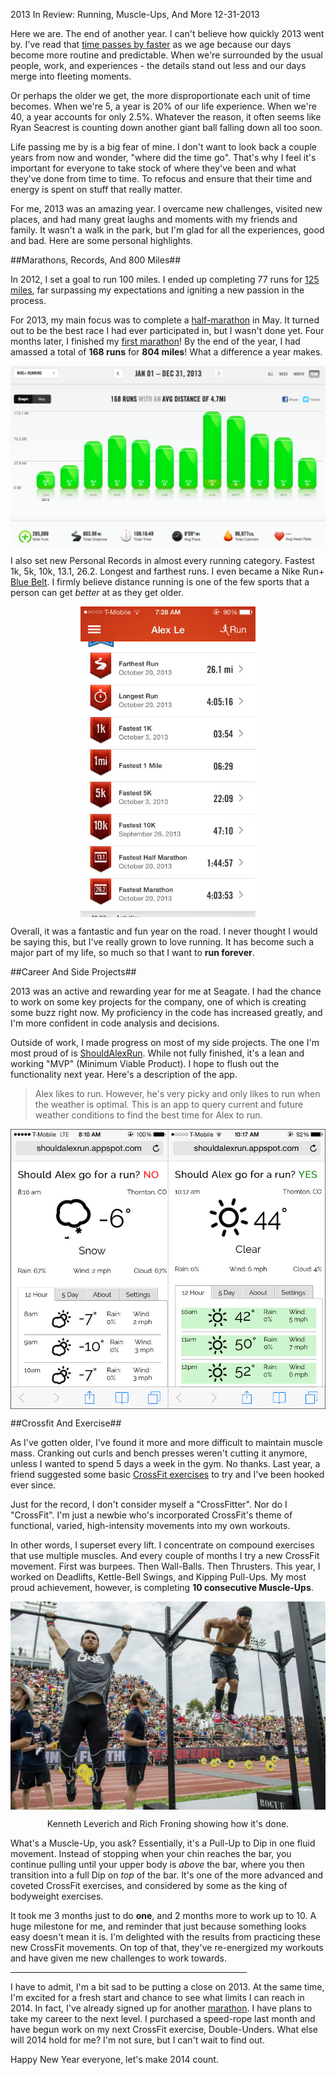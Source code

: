 2013 In Review: Running, Muscle-Ups, And More
12-31-2013

Here we are. The end of another year. I can't believe how quickly 2013 went by. I've read that [time passes by faster][1] as we age because our days become more routine and predictable. When we're surrounded by the usual people, work, and experiences - the details stand out less and our days merge into fleeting moments.

Or perhaps the older we get, the more disproportionate each unit of time becomes. When we're 5, a year is 20% of our life experience. When we're 40, a year accounts for only 2.5%. Whatever the reason, it often seems like Ryan Seacrest is counting down another giant ball falling down all too soon.

Life passing me by is a big fear of mine. I don't want to look back a couple years from now and wonder, "where did the time go". That's why I feel it's important for everyone to take stock of where they've been and what they've done from time to time. To refocus and ensure that their time and energy is spent on stuff that really matter.

For me, 2013 was an amazing year. I overcame new challenges, visited new places, and had many great laughs and moments with my friends and family. It wasn't a walk in the park, but I'm glad for all the experiences, good and bad. Here are some personal highlights.

##Marathons, Records, And 800 Miles##

In 2012, I set a goal to run 100 miles. I ended up completing 77 runs for [125 miles][4], far surpassing my expectations and igniting a new passion in the process.

For 2013, my main focus was to complete a [half-marathon][2] in May. It turned out to be the best race I had ever participated in, but I wasn't done yet. Four months later, I finished my [first marathon][3]! By the end of the year, I had amassed a total of **168 runs** for **804 miles**! What a difference a year makes.

<a href="/static/2013-alex-running-summary.png"><img class="pure-img" src="/static/2013-alex-running-summary.png" alt="alex le 2013 running summary" style="display:block; margin-left:auto; margin-right:auto;" width="560px" /></a>

I also set new Personal Records in almost every running category. Fastest 1k, 5k, 10k, 13.1, 26.2. Longest and farthest runs. I even became a Nike Run+ [Blue Belt][7]. I firmly believe distance running is one of the few sports that a person can get *better* at as they get older.

<a href="/static/2013-alex-running-records.jpg"><img class="pure-img" src="/static/2013-alex-running-records.jpg" alt="alex le 2013 running records" style="display:block; margin-left:auto; margin-right:auto;" width="280px" /></a>

Overall, it was a fantastic and fun year on the road. I never thought I would be saying this, but I've really grown to love running. It has become such a major part of my life, so much so that I want to **run forever**.

##Career And Side Projects##

2013 was an active and rewarding year for me at Seagate. I had the chance to work on some key projects for the company, one of which is creating some buzz right now. My proficiency in the code has increased greatly, and I'm more confident in code analysis and decisions.

Outside of work, I made progress on most of my side projects. The one I'm most proud of is [ShouldAlexRun][5]. While not fully finished, it's a lean and working "MVP" (Minimum Viable Product). I hope to flush out the functionality next year. Here's a description of the app.

> Alex likes to run. However, he's very picky and only likes to run when the weather is optimal. This is an app to query current and future weather conditions to find the best time for Alex to run.

<a href="/static/shouldalexrun_1.jpg"><img class="pure-img" src="/static/shouldalexrun_1.jpg" alt="shouldalexrun" style="display:block; margin-left:auto; margin-right:auto;" width="560px" /></a>

##Crossfit And Exercise##

As I've gotten older, I've found it more and more difficult to maintain muscle mass. Cranking out curls and bench presses weren't cutting it anymore, unless I wanted to spend 5 days a week in the gym. No thanks. Last year, a friend suggested some basic [CrossFit exercises][8] to try and I've been hooked ever since.

Just for the record, I don't consider myself a "CrossFitter". Nor do I "CrossFit". I'm just a newbie who's incorporated CrossFit's theme of functional, varied, high-intensity movements into my own workouts.

In other words, I superset every lift. I concentrate on compound exercises that use multiple muscles. And every couple of months I try a new CrossFit movement. First was burpees. Then Wall-Balls. Then Thrusters. This year, I worked on Deadlifts, Kettle-Bell Swings, and Kipping Pull-Ups. My most proud achievement, however, is completing **10 consecutive Muscle-Ups**.

<a href="/static/crossfit-games-2012-muscle-up.jpg"><img class="pure-img" src="/static/crossfit-games-2012-muscle-up.jpg" alt="alex le 2013 running records" style="display:block; margin-left:auto; margin-right:auto;" width="560px" /></a>
<div class="separator" style="clear: both; text-align: center;">
Kenneth Leverich and Rich Froning showing how it's done.</div>

What's a Muscle-Up, you ask? Essentially, it's a Pull-Up to Dip in one fluid movement. Instead of stopping when your chin reaches the bar, you continue pulling until your upper body is *above* the bar, where you then transition into a full Dip on *top* of the bar. It's one of the more advanced and coveted CrossFit exercises, and considered by some as the king of bodyweight exercises.

It took me 3 months just to do **one**, and 2 months more to work up to 10. A huge milestone for me, and reminder that just because something looks easy doesn't mean it is. I'm delighted with the results from practicing these new CrossFit movements. On top of that, they've re-energized my workouts and have given me new challenges to work towards.

<hr width=75%>

I have to admit, I'm a bit sad to be putting a close on 2013. At the same time, I'm excited for a fresh start and chance to see what limits I can reach in 2014. In fact, I've already signed up for another [marathon][6]. I have plans to take my career to the next level. I purchased a speed-rope last month and have begun work on my next CrossFit exercise, Double-Unders. What else will 2014 hold for me? I'm not sure, but I can't wait to find out.

Happy New Year everyone, let's make 2014 count.


[1]: http://www.npr.org/blogs/krulwich/2010/02/01/122322542/why-does-time-fly-by-as-you-get-older
[2]: /blog/2013/first-half-marathon.html
[3]: /blog/2013/first-marathon.html
[4]: /blog/2012/100-miles.html
[5]: http://shouldalexrun.appspot.com/
[6]: http://www.runcolfax.org/
[7]: http://support-en-us.nikeplus.com/app/answers/detail/a_id/34026/p/3169,3195
[8]: /blog/2012/nasty-girls-of-crossfit.html
